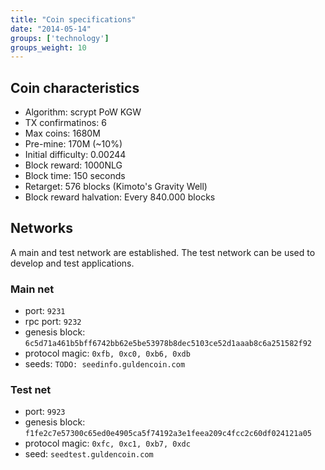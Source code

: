 ```yaml
---
title: "Coin specifications"
date: "2014-05-14"
groups: ['technology']
groups_weight: 10
---
```


## Coin characteristics

 - Algorithm: scrypt PoW KGW
 - TX confirmatinos: 6
 - Max coins: 1680M
 - Pre-mine: 170M (~10%)
 - Initial difficulty: 0.00244
 - Block reward: 1000NLG
 - Block time: 150 seconds
 - Retarget: 576 blocks (Kimoto's Gravity Well)
 - Block reward halvation: Every 840.000 blocks

## Networks

A main and test network are established. The test network can be used to develop and test applications.

### Main net
 - port: `9231`
 - rpc port: `9232`
 - genesis block: `6c5d71a461b5bff6742bb62e5be53978b8dec5103ce52d1aaab8c6a251582f92`
 - protocol magic: `0xfb, 0xc0, 0xb6, 0xdb`
 - seeds: `TODO: seedinfo.guldencoin.com`

### Test net
 - port: `9923`
 - genesis block: `f1fe2c7e57300c65ed0e4905ca5f74192a3e1feea209c4fcc2c60df024121a05`
 - protocol magic: `0xfc, 0xc1, 0xb7, 0xdc`
 - seed: `seedtest.guldencoin.com`
